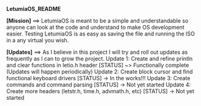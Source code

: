 **LetumiaOS_README**




**[Mission]** ==>
LetumiaOS is meant to be a simple and understandable so anyone can look at the code and understand to make OS development easier.
Testing LetumiaOS is as easy as saving the file and running the ISO in a any virtual you wish.

**[Updates]** ==>
As I believe in this project I will try and roll out updates as frequently as I can to grow the project.
Update 1: Create and refine println and clear functions in letio.h header [STATUS] ~> Functionally complete (Updates will happen periodically)
Update 2: Create block cursor and find functional keyboard drivers [STATUS] -> In the works!!!
Update 3: Create commands and command parsing [STATUS] -> Not yet started
Update 4: Create more headers (letstr.h, time.h, advmath.h, etc) [STATUS] -> Not yet started
